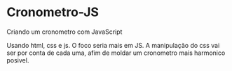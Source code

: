 # Cronometro-JS
Criando um cronometro com JavaScript

Usando html, css e js.
O foco seria mais em JS. A manipulação do css vai ser por conta de cada uma, afim de moldar um cronometro mais harmonico posivel.
